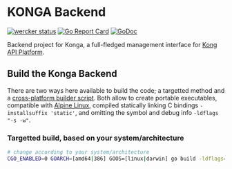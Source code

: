# KONGA Backend

[![wercker status](https://app.wercker.com/status/ba18dfbce20c686dc42e56ec32e400d9/s/master "wercker status")](https://app.wercker.com/project/byKey/ba18dfbce20c686dc42e56ec32e400d9)
[![Go Report Card](https://goreportcard.com/badge/gitlab.com/hyperd/konga-backend)](https://goreportcard.com/report/gitlab.com/hyperd/konga-backend)
[![GoDoc](https://godoc.org/gitlab.com/hyperd/konga-backend?status.svg)](https://pkg.go.dev/gitlab.com/hyperd/konga-backend?tab=doc)

Backend project for Konga, a full-fledged management interface for [Kong API Platform](https://konghq.com/).

## Build the Konga Backend

There are two ways here available to build the code; a targetted method and a [cross-platform builder script](./build.bash). Both allow to create portable executables, compatible with [Alpine Linux](https://www.alpinelinux.org/), compiled statically linking C bindings `-installsuffix 'static'`, and omitting the symbol and debug info `-ldflags "-s -w"`.

### Targetted build, based on your system/architecture

```bash
# change according to your system/architecture
CGO_ENABLED=0 GOARCH=[amd64|386] GOOS=[linux|darwin] go build -ldflags="-w -s" -a -installsuffix 'static' -o konga cmd/konga/main.go
```
